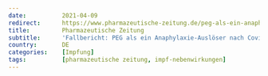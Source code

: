 ```yaml
---
date:          2021-04-09
redirect:      https://www.pharmazeutische-zeitung.de/peg-als-ein-anaphylaxie-ausloeser-nach-covid-impfung-bestaetigt-124884/
title:         Pharmazeutische Zeitung
subtitle:      'Fallbericht: PEG als ein Anaphylaxie-Auslöser nach Covid-Impfung bestätigt'
country:       DE
categories:    [Impfung]
tags:          [pharmazeutische zeitung, impf-nebenwirkungen]
---
```

